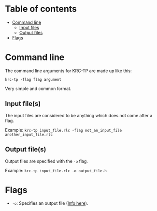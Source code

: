 # Table of contents

* [Command line](#command-line)
	* [Input files](#input-files)
	* [Output files](#output-files)
* [Flags](#flags)

# Command line

The command line arguments for KRC-TP are made up like this:

`krc-tp -flag flag argument`

Very simple and common format.

## Input file(s)

The input files are considered to be anything which does not come after a flag.

Example: `krc-tp input_file.rlc -flag not_an_input_file another_input_file.rlc`

## Output file(s)

Output files are specified with the `-o` flag.

Example: `krc-tp input_file.rlc -o output_file.h`

# Flags

* `-o`: Specifies an output file ([Info here](#output-files)).